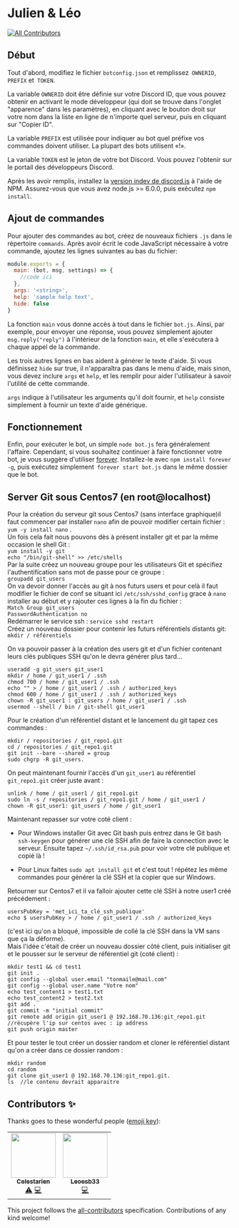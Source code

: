 # Julien & Léo
<!-- ALL-CONTRIBUTORS-BADGE:START - Do not remove or modify this section -->
[![All Contributors](https://img.shields.io/badge/all_contributors-2-orange.svg?style=flat-square)](#contributors-)
<!-- ALL-CONTRIBUTORS-BADGE:END -->

## Début

Tout d'abord, modifiez le fichier `botconfig.json` et remplissez` OWNERID`, `PREFIX` et` TOKEN`.

La variable `OWNERID` doit être définie sur votre Discord ID, que vous pouvez obtenir en activant le mode développeur (qui doit se trouve dans l'onglet "apparence" dans les paramètres), en cliquant avec le bouton droit sur votre nom dans la liste en ligne de n'importe quel serveur, puis en cliquant sur "Copier ID".

La variable `PREFIX` est utilisée pour indiquer au bot quel préfixe vos commandes doivent utiliser. La plupart des bots utilisent «!».

La variable `TOKEN` est le jeton de votre bot Discord. Vous pouvez l'obtenir sur le portail des développeurs Discord.

Après les avoir remplis, installez la [version indev de discord.js](https://github.com/hydrabolt/discord.js/) à l'aide de NPM. Assurez-vous que vous avez node.js >= 6.0.0, puis exécutez `npm install`. 

## Ajout de commandes

Pour ajouter des commandes au bot, créez de nouveaux fichiers `.js` dans le répertoire `commands`. Après avoir écrit le code JavaScript nécessaire à votre commande, ajoutez les lignes suivantes au bas du fichier:

```javascript
module.exports = {
  main: (bot, msg, settings) => {
	//code ici
  },
  args: '<string>',
  help: 'sample help text',
  hide: false
}
```

La fonction `main` vous donne accès à tout dans le fichier `bot.js`. Ainsi, par exemple, pour envoyer une réponse, vous pouvez simplement ajouter `msg.reply("reply")` à l'intérieur de la fonction `main`, et elle s'exécutera à chaque appel de la commande.

Les trois autres lignes en bas aident à générer le texte d'aide. Si vous définissez `hide` sur true, il n'apparaîtra pas dans le menu d'aide, mais sinon, vous devez inclure `args` et `help`, et les remplir pour aider l'utilisateur à savoir l'utilité de cette commande.

`args` indique à l'utilisateur les arguments qu'il doit fournir, et `help` consiste simplement à fournir un texte d'aide générique.

## Fonctionnement

Enfin, pour exécuter le bot, un simple `node bot.js` fera généralement l'affaire. Cependant, si vous souhaitez continuer à faire fonctionner votre bot, je vous suggère d'utiliser [forever](https://github.com/foreverjs/forever). Installez-le avec `npm install forever -g`, puis exécutez simplement` forever start bot.js` dans le même dossier que le bot.

## Server Git sous Centos7 (en root@localhost)
Pour la création du serveur git sous Centos7 (sans interface graphique)il faut commencer par installer `nano` afin de pouvoir modifier certain fichier : `yum -y install nano` .      
Un fois cela fait nous pouvons dès à présent installer git et par la même occasion le shell Git :      
`yum install -y git `        
`echo "/bin/git-shell" >> /etc/shells`     
Par la suite créez un nouveau groupe pour les utilisateurs Git et spécifiez l'authentification sans mot de passe pour ce groupe :  
`groupadd git_users`    
On va devoir donner l'accès au git à nos futurs users et pour celà il faut modifier le fichier de conf se situant ici `/etc/ssh/sshd_config` grace à `nano` installer au début et y rajouter ces lignes à la fin du fichier :    
`Match Group git_users`   
`PasswordAuthentication no`   
Redémarrer le service ssh : `service sshd restart`    
Créez un nouveau dossier pour contenir les futurs référentiels distants git: `mkdir / référentiels`   

On va pouvoir passer à la création des users git et d'un fichier contenant leurs clés publiques SSH qu'on le devra générer plus tard...  
```
useradd -g git_users git_user1
mkdir / home / git_user1 / .ssh
chmod 700 / home / git_user1 / .ssh
echo "" > / home / git_user1 / .ssh / authorized_keys
chmod 600 / home / git_user1 / .ssh / authorized_keys
chown -R git_user1 : git_users / home / git_user1 / .ssh
usermod --shell / bin / git-shell git_user1
```   

Pour le création d'un référentiel distant et le lancement du git tapez ces commandes :   
```
mkdir / repositories / git_repo1.git
cd / repositories / git_repo1.git
git init --bare --shared = group
sudo chgrp -R git_users.
```     

On peut maintenant fournir l'accès d'un `git_user1` au référentiel `git_repo1.git` créer juste avant :   
```
unlink / home / git_user1 / git_repo1.git
sudo ln -s / repositories / git_repo1.git / home / git_user1 /
chown -R git_user1: git_users / home / git_user1
```

Maintenant repasser sur votre coté client :       
- Pour Windows installer Git avec Git bash puis entrez dans le Git bash `ssh-keygen` pour générer une clé SSH afin de faire la connection avec le serveur. Ensuite tapez `~/.ssh/id_rsa.pub` pour voir votre clé publique et copié là !       

- Pour Linux faites `sudo apt install git` et c'est tout ! répétez les même commandes pour générer la clé SSH et la copier que sur Windows.   

Retourner sur Centos7 et il va falloir ajouter cette clé SSH à notre user1 créé précédement :  
```
usersPubKey = 'met_ici_ta_clé_ssh_publique'
echo $ usersPubKey > / home / git_user1 / .ssh / authorized_keys
```
(c'est ici qu'on a bloqué, impossible de collé la clé SSH dans la VM sans que ça la déforme).  
 Mais l'idée c'était de créer un nouveau dossier côté client, puis initialiser git et le pousser sur le serveur de référentiel git (coté client) : 
 ```
mkdir test1 && cd test1
git init .
git config --global user.email "tonmaile@mail.com"
git config --global user.name "Votre nom"
echo test_content1 > test1.txt
echo test_content2 > test2.txt
git add .
git commit -m "initial commit"
git remote add origin git_user1 @ 192.168.70.136:git_repo1.git  //récupère l'ip sur centos avec : ip address
git push origin master
 ```
 Et pour tester le tout créer un dossier random et cloner le référentiel distant qu'on a créer dans ce dossier random :   
 ```
 mkdir random
cd random
git clone git_user1 @ 192.168.70.136:git_repo1.git.
ls  //le contenu devrait apparaitre
 ```


## Contributors ✨

Thanks goes to these wonderful people ([emoji key](https://allcontributors.org/docs/en/emoji-key)):

<!-- ALL-CONTRIBUTORS-LIST:START - Do not remove or modify this section -->
<!-- prettier-ignore-start -->
<!-- markdownlint-disable -->
<table>
  <tr>
    <td align="center"><a href="https://github.com/Celestarien"><img src="https://avatars2.githubusercontent.com/u/43401854?v=4" width="100px;" alt=""/><br /><sub><b>Celestarien</b></sub></a><br /><a href="https://github.com/Celestarien/bot_discord_projet_infra/commits?author=Celestarien" title="Tests">⚠️</a> <a href="https://github.com/Celestarien/bot_discord_projet_infra/commits?author=Celestarien" title="Code">💻</a></td>
    <td align="center"><a href="https://github.com/Leoesb33"><img src="https://avatars1.githubusercontent.com/u/57182111?v=4" width="100px;" alt=""/><br /><sub><b>Leoesb33</b></sub></a><br /><a href="https://github.com/Celestarien/bot_discord_projet_infra/commits?author=Leoesb33" title="Code">💻</a></td>
  </tr>
</table>

<!-- markdownlint-enable -->
<!-- prettier-ignore-end -->
<!-- ALL-CONTRIBUTORS-LIST:END -->

This project follows the [all-contributors](https://github.com/all-contributors/all-contributors) specification. Contributions of any kind welcome!
